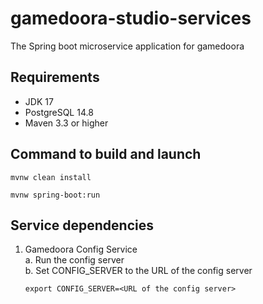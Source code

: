 # gamedoora-studio-services

The Spring boot microservice application for gamedoora

## Requirements
- JDK 17
- PostgreSQL 14.8
- Maven 3.3 or higher 

## Command to build and launch
```
mvnw clean install
```
```
mvnw spring-boot:run 
```


## Service dependencies
1. Gamedoora Config Service  
   a. Run the config server  
   b. Set CONFIG_SERVER to the URL of the config server
      ```
      export CONFIG_SERVER=<URL of the config server>
      ``` 

